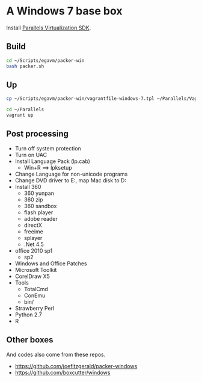 # A Windows 7 base box

Install [Parallels Virtualization SDK](http://www.parallels.com/download/pvsdk/).

## Build

```bash
cd ~/Scripts/egavm/packer-win
bash packer.sh
```

## Up

```bash
cp ~/Scripts/egavm/packer-win/vagrantfile-windows-7.tpl ~/Parallels/Vagrantfile

cd ~/Parallels
vagrant up
```

## Post processing

* Turn off system protection
* Turn on UAC
* Install Language Pack (lp.cab)
    * Win+R ==> lpksetup
* Change Language for non-unicode programs
* Change DVD driver to E:, map Mac disk to D:
* Install 360
    * 360 yunpan
    * 360 zip
    * 360 sandbox
    * flash player
    * adobe reader
    * directX
    * freeime
    * splayer
    * .Net 4.5
* office 2010 sp1
    * sp2
* Windows and Office Patches
* Microsoft Toolkit
* CorelDraw X5
* Tools
    * TotalCmd
    * ConEmu
    * bin/
* Strawberry Perl
* Python 2.7
* R

## Other boxes

And codes also come from these repos.

* https://github.com/joefitzgerald/packer-windows
* https://github.com/boxcutter/windows

